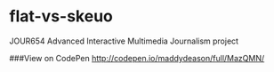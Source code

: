 # flat-vs-skeuo

JOUR654 Advanced Interactive Multimedia Journalism project

###View on CodePen
<a href="http://codepen.io/maddydeason/full/MazQMN/">http://codepen.io/maddydeason/full/MazQMN/</a>
